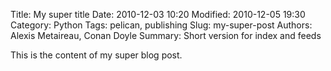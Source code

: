 Title: My super title
Date: 2010-12-03 10:20
Modified: 2010-12-05 19:30
Category: Python
Tags: pelican, publishing
Slug: my-super-post
Authors: Alexis Metaireau, Conan Doyle
Summary: Short version for index and feeds

This is the content of my super blog post.

